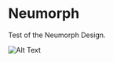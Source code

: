 # Neumorph

Test of the Neumorph Design.

![Alt Text](https://github.com/OmarSaidIbrahim/Screenshots/blob/main/ezgif.com-gif-maker3.gif)
